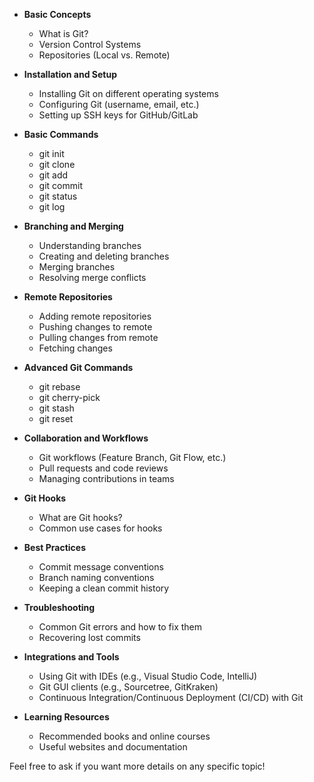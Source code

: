 - **Basic Concepts**
  - What is Git?
  - Version Control Systems
  - Repositories (Local vs. Remote)

- **Installation and Setup**
  - Installing Git on different operating systems
  - Configuring Git (username, email, etc.)
  - Setting up SSH keys for GitHub/GitLab

- **Basic Commands**
  - git init
  - git clone
  - git add
  - git commit
  - git status
  - git log

- **Branching and Merging**
  - Understanding branches
  - Creating and deleting branches
  - Merging branches
  - Resolving merge conflicts

- **Remote Repositories**
  - Adding remote repositories
  - Pushing changes to remote
  - Pulling changes from remote
  - Fetching changes

- **Advanced Git Commands**
  - git rebase
  - git cherry-pick
  - git stash
  - git reset

- **Collaboration and Workflows**
  - Git workflows (Feature Branch, Git Flow, etc.)
  - Pull requests and code reviews
  - Managing contributions in teams

- **Git Hooks**
  - What are Git hooks?
  - Common use cases for hooks

- **Best Practices**
  - Commit message conventions
  - Branch naming conventions
  - Keeping a clean commit history

- **Troubleshooting**
  - Common Git errors and how to fix them
  - Recovering lost commits

- **Integrations and Tools**
  - Using Git with IDEs (e.g., Visual Studio Code, IntelliJ)
  - Git GUI clients (e.g., Sourcetree, GitKraken)
  - Continuous Integration/Continuous Deployment (CI/CD) with Git

- **Learning Resources**
  - Recommended books and online courses
  - Useful websites and documentation

Feel free to ask if you want more details on any specific topic!
